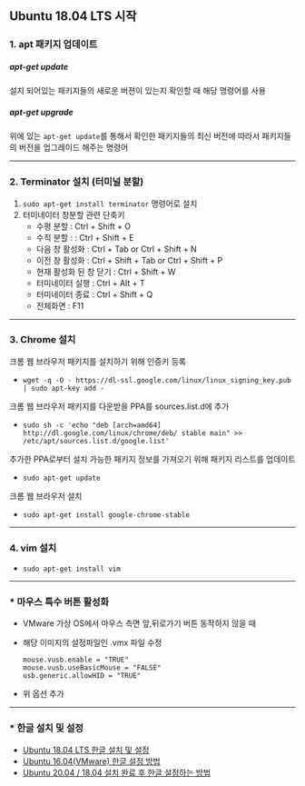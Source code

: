 ## Ubuntu 18.04 LTS 시작

### 1. apt 패키지 업데이트

##### apt-get update

설치 되어있는 패키지들의 새로운 버젼이 있는지 확인할 때 해당 명령어를 사용

##### apt-get upgrade

위에 있는 `apt-get update`를 통해서 확인한 패키지들의 최신 버전에 따라서 패키지들의 버전을 업그레이드 해주는 명령어

-----

### 2. Terminator 설치 (터미널 분할)

1. `sudo apt-get install terminator` 명령어로 설치
2. 터미네이터 창분할 관련 단축키
   * 수평 분할 : Ctrl + Shift + O
   * 수직 분할 :  : Ctrl + Shift + E
   * 다음 창 활성화 : Ctrl + Tab  or  Ctrl + Shift + N
   * 이전 창 활성화 : Ctrl + Shift + Tab  or  Ctrl + Shift + P
   * 현재 활성화 된 창 닫기 : Ctrl + Shift + W
   * 터미네이터 실행 : Ctrl + Alt + T
   * 터미네이터 종료 : Ctrl + Shift + Q
   * 전체화면 : F11

-----

### 3. Chrome 설치

크롬 웹 브라우저 패키지를 설치하기 위해 인증키 등록

* `wget -q -O - https://dl-ssl.google.com/linux/linux_signing_key.pub | sudo apt-key add -`

크롬 웹 브라우저 패키지를 다운받을 PPA를 sources.list.d에 추가

* `sudo sh -c 'echo "deb [arch=amd64] http://dl.google.com/linux/chrome/deb/ stable main" >> /etc/apt/sources.list.d/google.list'`

추가한 PPA로부터 설치 가능한 패키지 정보를 가져오기 위해 패키지 리스트를 업데이트

* `sudo apt-get update` 

크롬 웹 브라우저 설치

* `sudo apt-get install google-chrome-stable`

-----

### 4. vim 설치

* `sudo apt-get install vim`

-----

### * 마우스 특수 버튼 활성화

* VMware 가상 OS에서 마우스 측면 앞,뒤로가기 버튼 동작하지 않을 때

* 해당 이미지의 설정파일인 .vmx 파일 수정

  ``` basic
  mouse.vusb.enable = "TRUE"
  mouse.vusb.useBasicMouse = "FALSE"
  usb.generic.allowHID = "TRUE"
  ```

* 위 옵션 추가

-----

### * 한글 설치 및 설정

* [Ubuntu 18.04 LTS 한글 설치 및 설정](https://gabii.tistory.com/entry/Ubuntu-1804-LTS-%ED%95%9C%EA%B8%80-%EC%84%A4%EC%B9%98-%EB%B0%8F-%EC%84%A4%EC%A0%95)
* [Ubuntu 16.04(VMware) 한글 설정 방법](https://miiingo.tistory.com/153)
* [Ubuntu 20.04 / 18.04 설치 완료 후 한글 설정하는 방법](https://webnautes.tistory.com/1199)